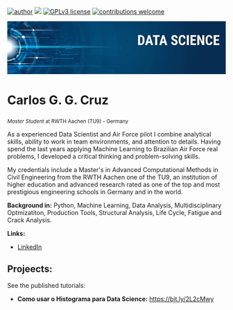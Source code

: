 [![author](https://img.shields.io/badge/author-carlosggcruz-red.svg)](https://www.linkedin.com/in/carlosggcruz) [![](https://img.shields.io/badge/python-3.7+-blue.svg)](https://www.python.org/downloads/release/python-365/) [![GPLv3 license](https://img.shields.io/badge/License-GPLv3-blue.svg)](http://perso.crans.org/besson/LICENSE.html) [![contributions welcome](https://img.shields.io/badge/contributions-welcome-brightgreen.svg?style=flat)](https://github.com/carlosfab/data_science/issues)

<p align="center">
  <img src="banner.png" >
</p>

# Carlos G. G. Cruz
<sub>*Master Student* at RWTH Aachen (TU9) - Germany </sub>

As a experienced Data Scientist and Air Force pilot I combine analytical skills, ability to work in team environments, and attention to details. Having spend the last years applying Machine Learning to Brazilian Air Force real problems, I developed a critical thinking and problem-solving skills.

My credentials include a Master's in Advanced Computational Methods in Civil Engineering from the RWTH Aachen one of the TU9, an institution of higher education and advanced research rated as one of the top and most prestigious engineering schools in Germany and in the world.

**Background in:** Python, Machine Learning, Data Analysis, Multidisciplinary Optmizatiton, Production Tools, Structural Analysis, Life Cycle, Fatigue and Crack Analysis.

**Links:**
* [LinkedIn](https://www.linkedin.com/in/carlosggcruz)

## Projeects:
See the published tutorials:

* **Como usar o Histograma para Data Science:** https://bit.ly/2L2cMwy
